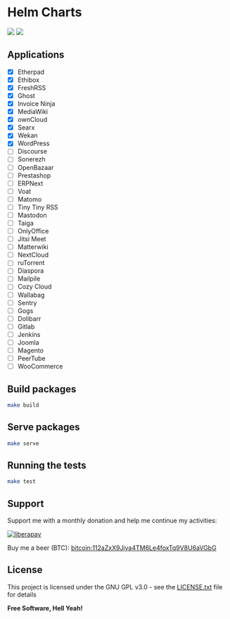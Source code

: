 Helm Charts
===

[![](https://img.shields.io/badge/license-GPL%20v3%2B-yellow.svg?style=flat-square&colorA=0d7377&colorB=44c2c7)](https://raw.githubusercontent.com/ston3o/charts/master/LICENSE.txt)
[![](https://img.shields.io/travis/ston3o/charts.svg?style=flat-square&colorA=0d7377&colorB=44c2c7)](https://travis-ci.org/ston3o/charts/branches)

## Applications

* [x] Etherpad
* [x] Ethibox
* [x] FreshRSS
* [x] Ghost
* [x] Invoice Ninja
* [x] MediaWiki
* [x] ownCloud
* [x] Searx
* [x] Wekan
* [x] WordPress
* [ ] Discourse
* [ ] Sonerezh
* [ ] OpenBazaar
* [ ] Prestashop
* [ ] ERPNext
* [ ] Voat
* [ ] Matomo
* [ ] Tiny Tiny RSS
* [ ] Mastodon
* [ ] Taiga
* [ ] OnlyOffice
* [ ] Jitsi Meet
* [ ] Matterwiki
* [ ] NextCloud
* [ ] ruTorrent
* [ ] Diaspora
* [ ] Mailpile
* [ ] Cozy Cloud
* [ ] Wallabag
* [ ] Sentry
* [ ] Gogs
* [ ] Dolibarr
* [ ] Gitlab
* [ ] Jenkins
* [ ] Joomla
* [ ] Magento
* [ ] PeerTube
* [ ] WooCommerce

## Build packages

```bash
make build
```

## Serve packages

```bash
make serve
```

## Running the tests

```bash
make test
```

## Support

Support me with a monthly donation and help me continue my activities:

[![liberapay](https://liberapay.com/assets/widgets/donate.svg)](https://liberapay.com/ston3o/donate)

Buy me a beer (BTC): [bitcoin:112aZxX9Jiya4TM6Le4foxTq9V8U6aVGbG](112aZxX9Jiya4TM6Le4foxTq9V8U6aVGbG)

## License

This project is licensed under the GNU GPL v3.0 - see the [LICENSE.txt](https://raw.githubusercontent.com/ston3o/ethibox/master/LICENSE.txt) file for details

**Free Software, Hell Yeah!**
